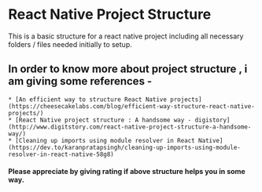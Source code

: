 # React Native Project Structure

This is a basic structure for a react native project including all necessary folders / files needed initially to setup.

## In order to know more about project structure , i am giving some references -

    * [An efficient way to structure React Native projects](https://cheesecakelabs.com/blog/efficient-way-structure-react-native-projects/)
    * [React Native project structure : A handsome way - digistory](http://www.digitstory.com/react-native-project-structure-a-handsome-way/)
    * [Cleaning up imports using module resolver in React Native](https://dev.to/karanpratapsingh/cleaning-up-imports-using-module-resolver-in-react-native-58g8)


#### Please appreciate by giving rating if above structure helps you in some way.

